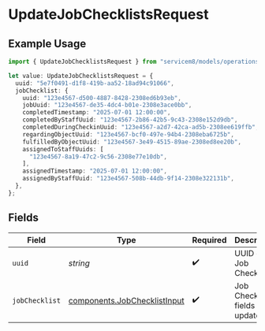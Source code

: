 # UpdateJobChecklistsRequest

## Example Usage

```typescript
import { UpdateJobChecklistsRequest } from "servicem8/models/operations";

let value: UpdateJobChecklistsRequest = {
  uuid: "5e7f0491-d1f8-419b-aa52-18ad94c91066",
  jobChecklist: {
    uuid: "123e4567-d500-4887-8428-2308ed6b93eb",
    jobUuid: "123e4567-de35-4dc4-b01e-2308e3ace0bb",
    completedTimestamp: "2025-07-01 12:00:00",
    completedByStaffUuid: "123e4567-2b86-42b5-9c43-2308e152d9db",
    completedDuringCheckinUuid: "123e4567-a2d7-42ca-ad5b-2308ee619ffb",
    regardingObjectUuid: "123e4567-bcf0-497e-94b4-2308eba6725b",
    fulfilledByObjectUuid: "123e4567-3e49-4515-89ae-2308ed8ee20b",
    assignedToStaffUuids: [
      "123e4567-8a19-47c2-9c56-2308e77e10db",
    ],
    assignedTimestamp: "2025-07-01 12:00:00",
    assignedByStaffUuid: "123e4567-508b-44db-9f14-2308e322131b",
  },
};
```

## Fields

| Field                                                                        | Type                                                                         | Required                                                                     | Description                                                                  |
| ---------------------------------------------------------------------------- | ---------------------------------------------------------------------------- | ---------------------------------------------------------------------------- | ---------------------------------------------------------------------------- |
| `uuid`                                                                       | *string*                                                                     | :heavy_check_mark:                                                           | UUID of the Job Checklist                                                    |
| `jobChecklist`                                                               | [components.JobChecklistInput](../../models/components/jobchecklistinput.md) | :heavy_check_mark:                                                           | Job Checklist fields to update                                               |